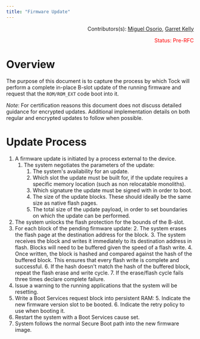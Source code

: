 ```yaml
---
title: "Firmware Update"
---
```


<p style="text-align: right">
Contributors(s):
  <a href="https://github.com/moidx">Miguel Osorio</a>,
  <a href="https://github.com/moidx">Garret Kelly</a>
</p>

<p style="color: red; text-align: right;">
  Status: Pre-RFC
</p>

# Overview

The purpose of this document is to capture the process by which Tock will
perform a complete in-place B-slot update of the running firmware and request
that the `ROM/ROM_EXT` code boot into it.

*Note*: For certification reasons this document does not discuss detailed
guidance for encrypted updates. Additional implementation details on both
regular and encrypted updates to follow when possible.

# Update Process

1. A firmware update is initiated by a process external to the device.
    1. The system negotiates the parameters of the update:
        1. The system's availability for an update.
        2. Which slot the update must be built for, if the update requires a
           specific memory location (such as non relocatable monoliths).
        3. Which signature the update must be signed with in order to boot.
        4. The size of the update blocks. These should ideally be the same size
          as native flash pages.
        5. The total size of the update payload, in order to set boundaries on
           which the update can be performed.
2. The system unlocks the flash protection for the bounds of the B-slot.
3. For each block of the pending firmware update:
    2. The system erases the flash page at the destination address for the
       block.
    3. The system receives the block and writes it immediately to its
       destination address in flash. Blocks will need to be buffered given the
       speed of a flash write.
    4. Once written, the block is hashed and compared against the hash of the
       buffered block. This ensures that every flash write is complete and
       successful.
        6. If the hash doesn't match the hash of the buffered block, repeat the
           flash erase and write cycle.
        7. If the erase/flash cycle fails three times declare complete failure.
4. Issue a warning to the running applications that the system will be
   resetting.
5. Write a Boot Services request block into persistent RAM:
    5. Indicate the new firmware version slot to be booted.
    6. Indicate the retry policy to use when booting it.
6. Restart the system with a Boot Services cause set.
7. System follows the normal Secure Boot path into the new firmware image.
